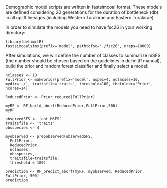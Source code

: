 Demographic model scripts are written in fastsimcoal format. These models are defined considering 20 generations for the duration of bottleneck (db) in all uplift lineages (including Western Turakirae and Eastern Turakirae).

In order to simulate the models you need to have fsc26 in your working directory:

```
library(delimitR)
fastsimcoalsims(prefix='model', pathtofsc='./fsc26', nreps=10000)
```

After simulations, we will define the number of classes to summarize mSFS (the number should be chosen based on the guidelines in delimitR manual), build the prior and random forest classifier and finally select a model:

```
nclasses <- 10
FullPrior <- makeprior(prefix='model', nspec=4, nclasses=10, mydir='./', traitsfile='traits', threshold=100, thefolder='Prior', ncores=14)

ReducedPrior <- Prior_reduced(FullPrior)

myRF <- RF_build_abcrf(ReducedPrior,FullPrior,500)
myRF

observedSFS <- 'ant_MSFS'
traitsfile <- 'traits'
obsspecies <- 4

myobserved <- prepobserved(observedSFS,
  FullPrior,
  ReducedPrior,
  nclasses,
  obsspecies,
  traitsfile=traitsfile,
  threshold = 100)
  
prediction <- RF_predict_abcrf(myRF, myobserved, ReducedPrior, FullPrior, 500)
prediction
```






